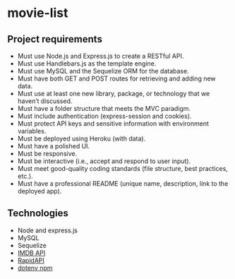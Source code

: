 # movie-list

## Project requirements 

* Must use Node.js and Express.js to create a RESTful API.
* Must use Handlebars.js as the template engine.
* Must use MySQL and the Sequelize ORM for the database.
* Must have both GET and POST routes for retrieving and adding new data.
* Must use at least one new library, package, or technology that we haven’t discussed.
* Must have a folder structure that meets the MVC paradigm.
* Must include authentication (express-session and cookies).
* Must protect API keys and sensitive information with environment variables.
* Must be deployed using Heroku (with data).
* Must have a polished UI.
* Must be responsive.
* Must be interactive (i.e., accept and respond to user input).
* Must meet good-quality coding standards (file structure, best practices, etc.).
* Must have a professional README (unique name, description, link to the deployed app).

## Technologies 

* Node and express.js
* MySQL
* Sequelize 
* [IMDB API](https://www.npmjs.com/package/imdb-api)
* [RapidAPI](https://rapidapi.com/movie-of-the-night-movie-of-the-night-default/api/streaming-availability/)
* [dotenv npm](https://www.npmjs.com/package/dotenv)